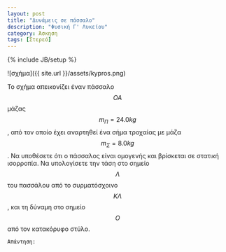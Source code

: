 ```yaml
---
layout: post
title: "Δυνάμεις σε πάσσαλο"
description: "Φυσική Γ' Λυκείου"
category: Άσκηση
tags: [Στερεό]
---
```

{% include JB/setup %}

![σχήμα]({{ site.url }}/assets/kypros.png) 

Το σχήμα απεικονίζει έναν πάσσαλο $$OA$$ μάζας $$m_Π = 24.0 kg$$, από τον οποίο έχει αναρτηθεί ένα σήμα τροχαίας
με μάζα $$m_Σ = 8.0 kg$$. Να υποθέσετε ότι ο πάσσαλος είναι ομογενής και βρίσκεται σε στατική ισορροπία. Να υπολογίσετε
την τάση στο σημείο $$Λ$$ του πασσάλου από το συρματόσχοινο $$ΚΛ$$, και τη δύναμη στο σημείο $$Ο$$ από τον κατακόρυφο
στύλο.


`Απάντηση:`

